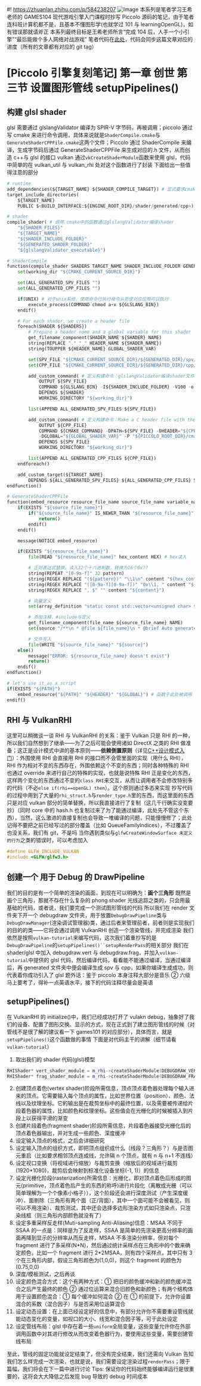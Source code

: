 ﻿#! https://zhuanlan.zhihu.com/p/584238207
![Image](https://w.wallhaven.cc/full/4o/wallhaven-4o8mjm.png)
本系列是笔者学习王希老师的 GAMES104 现代游戏引擎入门课程时抄写 Piccolo 源码的笔记，由于笔者连科班计算机都不是，且基本不懂图形学(也就学过 101 与 learningOpenGL)，如有错误那就请斧正
本系列最终目标是王希老师所言“完成 104 后，人手一个小引擎”“最后能做个多人网络对战游戏”
笔者代码在[此处](https://github.com/AmamiyaRenn/MyPiccolo.git)，代码会同步这篇文章对应的进度（所有的文章都有对应的 git tag）

# [Piccolo 引擎复刻笔记] 第一章 创世 第三节 设置图形管线 setupPipelines()

## 构建 glsl shader

glsl 需要通过 glslangValidator 编译为 SPIR-V 字节码，再被调用；piccolo 通过写 cmake 来进行命令调用，具体来说就是`ShaderCompile.cmake`与`GenerateShaderCPPFile.cmake`这两个文件；Piccolo 通过 ShaderCompile 来编译，生成字节码后通过 GenerateShaderCPPFile 来生成对应的.h 文件，从而创造 c++与 glsl 的接口
vulkan 通过`vkCreateShaderModule`函数来使用 glsl，代码中简单的在 vulkan_util 与 vulkan_rhi 处对这个函数进行了封装
下面给出一些值得注意的部分

```python
# runtime
add_dependencies(${TARGET_NAME} ${SHADER_COMPILE_TARGET}) # 显式要求cmake先编译${SHADER_COMPILE_TARGET}
target_include_directories(
    ${TARGET_NAME}
    PUBLIC $<BUILD_INTERFACE:${ENGINE_ROOT_DIR}/shader/generated/cpp>)

# shader
compile_shader( # 调用.cmake中的函数通过glslangValidator编译shader
    "${SHADER_FILES}"
    "${TARGET_NAME}"
    "${SHADER_INCLUDE_FOLDER}"
    "${GENERATED_SHADER_FOLDER}"
    "${glslangValidator_executable}")

# ShaderCompile
function(compile_shader SHADERS TARGET_NAME SHADER_INCLUDE_FOLDER GENERATED_DIR GLSLANG_BIN)
    set(working_dir "${CMAKE_CURRENT_SOURCE_DIR}")

    set(ALL_GENERATED_SPV_FILES "")
    set(ALL_GENERATED_CPP_FILES "")

    if(UNIX) # 对于unix系统，使用命令行执行命令从而使对应应用可以执行
        execute_process(COMMAND chmod a+x ${GLSLANG_BIN})
    endif()

    # For each shader, we create a header file
    foreach(SHADER ${SHADERS})
        # Prepare a header name and a global variable for this shader
        get_filename_component(SHADER_NAME ${SHADER} NAME)
        string(REPLACE "." "_" HEADER_NAME ${SHADER_NAME})
        string(TOUPPER ${HEADER_NAME} GLOBAL_SHADER_VAR)

        set(SPV_FILE "${CMAKE_CURRENT_SOURCE_DIR}/${GENERATED_DIR}/spv/${SHADER_NAME}.spv")
        set(CPP_FILE "${CMAKE_CURRENT_SOURCE_DIR}/${GENERATED_DIR}/cpp/${HEADER_NAME}.h")

        add_custom_command( # 定义构建命令：glslangValidator编译shader文件为spir-v文件到指定目录
            OUTPUT ${SPV_FILE}
            COMMAND ${GLSLANG_BIN} -I${SHADER_INCLUDE_FOLDER} -V100 -o ${SPV_FILE} ${SHADER} # -g -Od should only be used in debug version
            DEPENDS ${SHADER}
            WORKING_DIRECTORY "${working_dir}")

        list(APPEND ALL_GENERATED_SPV_FILES ${SPV_FILE})

        add_custom_command( # 定义构建命令：Make a C header file with the SPIR-V shader(using GenerateShaderCPPFile.cmake)
            OUTPUT ${CPP_FILE}
            COMMAND ${CMAKE_COMMAND} -DPATH=${SPV_FILE} -DHEADER="${CPP_FILE}"
            -DGLOBAL="${GLOBAL_SHADER_VAR}" -P "${PICCOLO_ROOT_DIR}/cmake/GenerateShaderCPPFile.cmake"
            DEPENDS ${SPV_FILE}
            WORKING_DIRECTORY "${working_dir}")

        list(APPEND ALL_GENERATED_CPP_FILES ${CPP_FILE})
    endforeach()

    add_custom_target(${TARGET_NAME}
        DEPENDS ${ALL_GENERATED_SPV_FILES} ${ALL_GENERATED_CPP_FILES} SOURCES ${SHADERS})
endfunction()

# GenerateShaderCPPFile
function(embed_resource resource_file_name source_file_name variable_name)
    if(EXISTS "${source_file_name}")
        if("${source_file_name}" IS_NEWER_THAN "${resource_file_name}") # 当已经存在source且比resource更新时不需要进行操作
            return()
        endif()
    endif()

    message(NOTICE embed_resource)

    if(EXISTS "${resource_file_name}")
        file(READ "${resource_file_name}" hex_content HEX) # hex读入

        # 正则表达式替换，读入32个十六进制数，转换为16个0x??
        string(REPEAT "[0-9a-f]" 32 pattern)
        string(REGEX REPLACE "(${pattern})" "\\1\n" content "${hex_content}")
        string(REGEX REPLACE "([0-9a-f][0-9a-f])" "0x\\1, " content "${content}")
        string(REGEX REPLACE ", $" "" content "${content}")

        # 向量定义
        set(array_definition "static const std::vector<unsigned char> ${variable_name} =\n{\n${content}\n};")

        # 添加注释、#include与定义
        get_filename_component(file_name ${source_file_name} NAME)
        set(source "/**\n * @file ${file_name}\n * @brief Auto generated file.\n */\n#include <vector>\n${array_definition}\n")

        # 文件写入
        file(WRITE "${source_file_name}" "${source}")
    else()
        message("ERROR: ${resource_file_name} doesn't exist")
        return()
    endif()
endfunction()

# let's use it as a script
if(EXISTS "${PATH}")
    embed_resource("${PATH}" "${HEADER}" "${GLOBAL}") # 函数于此处被调用
endif()
```

## RHI 与 VulkanRHI

这里可以稍微谈一谈 RHI 与 VulkanRHI 的关系：鉴于 Vulkan 只是 RHI 的一种，所以我们自然想到了继承——为了之后可能会使用诸如 DirectX 之类的 RHI 做准备；这正是设计模式中讲的基本原则——**依赖倒置原则**（详见[C++设计模式入门](https://www.bilibili.com/video/BV1Yr4y157Ci/?p=2&share_source=copy_web&vd_source=78fca262a252b90390c3caa57c3e6f1bhttps://www.bilibili.com/video/BV1Yr4y157Ci/?share_source=copy_web&vd_source=78fca262a252b90390c3caa57c3e6f1b)）：外围使用 RHI 会直接用 RHI 的接口而不会管里面的实现（用什么 RHI），RHI 作为相对不变的东西存在，外围依赖这个不变的东西；同时各种特殊的 RHI 也通过 override 来进行自己的特殊的实现，也就是说特殊 RHI 正是变化的东西，这样两个变化的东西通过不变的`class RHI`来交互，从而让调用者不会修改特别多的代码（不必`else if(rhi==openGL) then`）。这个原则通过多态来实现
抄写代码的过程中用到了大量的`rhi_struct.h`与`render_type.h`里的东西，而这里面的东西只是对应 vulkan 部分的简单替换，所以我直接进行了复制（这几千行确实没变要抄）（同时 core 中的 hash.h 也复制过来了为了能通过编译，此处先不管这个东西），当然，这么激进的直接复制也会导致一堆编译的问题，只能慢慢修了；此处记得不要把之前已经写过的部分覆盖（比如 QueueFamilyIndices），不过覆盖了也没关系，我们有 git，不是吗
当你遇到类似与`glfwCreateWindowSurface 未定义的行为`之类的错误时，可以考虑加入

```c++
#define GLFW_INCLUDE_VULKAN
#include <GLFW/glfw3.h>
```

## 创建一个 用于 Debug 的 DrawPipeline

我们的目的是有一个简单的渲染的画面，到现在可以明确为：**画个三角形**
既然是画个三角形，那就不存在什么复杂的 phong shader 光线追踪之类的，只会用最基础的代码，或者说，我们要完成一个测试图形管线的代码
所以我们在 render 文件夹下开一个 debugdraw 文件夹，用于放置`DebugDrawPipeline`类与`DebugDrawManager`(渲染调试管理器)类，通过后者来管理前者，前者则是实现我们的目的的类——它将会通过调用 VulkanRHI 创造一个渲染管线，并完成渲染
我们依然是按照`vulkan-tutorial`来编写代码，这次我们着重抄写的是`DebugDrawPipeline`的` setupPipelines()``setupRenderPass `的相关部分
我们在 shader/glsl 中加入 debugdraw.vert 与 debugdraw.frag，并加入`vulkan-tutorial`中提供的 glsl 代码，然后编译代码，看看能不能通过编译，当通过编译后，再 generated 文件夹中便会编译生成 spv 与 cpp，如果你编译生成成功，则代表着你成功引入了 glsl
题外话：鉴于 piccolo 本身注释大部分是音乐 ② 六级马上要考了，得补一点英语水平，接下的代码注释尽量会是英语

## setupPipelines()

在 VulkanRHI 的 initialize()中，我们已经成功打开了 vulakn debug，抽象好了我们的设备、配置了图形交换、显示的方式，现在正式到了建立图形管线的时候（对管线不是很了解的建议看一下 games101 的对应部分），具体而言，就是`setupPipelines()`这个函数做的事情
下面是对代码主干的讲解（细节请看`vulkan-tutorial`）

1. 取出我们的 shader 代码(glsl)模型

```c++
RHIShader* vert_shader_module = m_rhi->createShaderModule(DEBUGDRAW_VERT);// DEBUGDRA_VERT为`构建 glsl shader`阶段产生的CPP文件夹中对应`.h`文件中记录有SPIR-V字节码的数组
RHIShader* frag_shader_module = m_rhi->createShaderModule(DEBUGDRAW_FRAG);
```

2. 创建顶点着色(vertex shader)阶段所需信息，顶点顶点着色器处理每个输入进来的顶点。它需要输入每个顶点的属性，比如世界位置（position）、颜色、法线以及纹理坐标。它的输出是在裁剪坐标中的最终位置，以及需要被传递给片段着色器的属性，比如颜色和纹理坐标。这些值会在光栅化的时候被插入到片段上以获得平滑的渐变
3. 创建片段着色(fragment shader)阶段所需信息，片段着色器接受光栅化后的顶点着色器输出，并对生成一些颜色、深度缓冲
4. 设定输入顶点的格式，之后会详细研究
5. 设定输入顶点的组织方式，即把顶点组织成什么（线段？三角形？）与是否图元重启（比如要求相邻顶点连成线，允许隔 n 个顶点，就有 n 与 n+1 不连线）
6. 设定视口变换（将视域进行缩放）与裁剪变换（缩放后的视域进行裁剪(1920\*1080)，裁剪后会映射到标准化设备坐标(-1, 1)）的信息
7. 设定光栅化阶段(rasterization)所需信息：光栅化，即对顶点着色后形成的图元(primitive，顶点着色后产生的东西的称呼)进行片段化（离散成光栅（可以简单理解为一个个像素小格子）），这个阶段还会进行深度测试（产生深度缓冲）、面剔除（三角形有两个面（正/背面），其中一个面可能不会被看见，则可以不用渲染）、裁剪测试，其中还会选择多边形渲染方式如只渲染点，只渲染线框（则三角形内部颜色就没有了）
8. 设定多重采样反走样(Muti-sampling Anti-Aliasing)信息：MSAA 不同于 SSAA 的一点是：同样是为了反走样，SSAA 是简单的先渲染更高分辨率的画面再降到显示的分辨率从而反走样，MSAA 不多渲染分辨率，但对每个 fragment 进行了多采样(N\*N)，然后通过统计采样点在三角形中的个数来确定颜色，比如一个 fragment 进行 2\*2MSAA，则有四个采样点，其中只有 3 个在三角形内部，假设三角形颜色为(1,0,0)，则这个 fragment 的颜色为(0.75,0,0)
9. 深度/模板测试，之后再谈
10. 设定颜色混合方式：这个有两种方式：① 把旧的颜色缓冲和新的颜色缓冲混合之后产生最终的颜色 ② 通过位运算来混合旧颜色和新颜色；有两个结构体用于设置颜色混合：① 每个缓冲如何混合 ② 在 ① 的前提下，允许你设置混合的系数（混合因子）与是否采用位运算混合
11. 设定动态设置：在上面已经设定好的信息中，有部分允许你不需要重设管线就能动态变化的变量，如视口的大小、线宽和混合因子等，可于此处设定
12. 设定管线布局：glsl 中存在着一些`uniform`全局变量，这些变量允许你在外部调用函数中对其进行修改从而改变着色器行为，要使用这些变量，需要创建管线布局

至此，管线的固定功能就设定结束了，但没有完全结束，我们还需向 Vulkan 告知我们怎么样完成一次渲染，也就是说，我们需要设定渲染过程`renderPass`；限于篇幅，我们将会在下一篇中进行讨论
Tips: 保证你的代码始终能够编译运行是很重要的，这将会大大降低之后发现 bug 导致的 debug 时间成本
